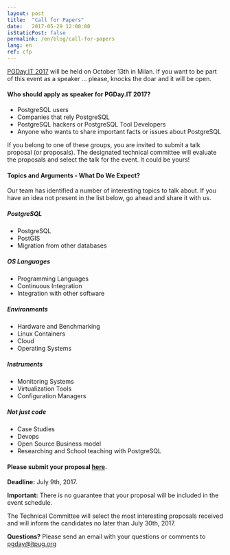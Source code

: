 ```yaml
---
layout: post
title:  "Call for Papers"
date:   2017-05-29 12:00:00
isStaticPost: false
permalink: /en/blog/call-for-papers
lang: en
ref: cfp
---
```

[PGDay.IT 2017](http://2017.pgday.it/en/) will be held on October 13th in Milan. If you want to be part of this event as a speaker ... please, knocks the doar and it will be open.

#### Who should apply as speaker for PGDay.IT 2017?

* PostgreSQL users
* Companies that rely PostgreSQL
* PostgreSQL hackers or PostgreSQL Tool Developers
* Anyone who wants to share important facts or issues about PostgreSQL

If you belong to one of these groups, you are invited to submit a talk proposal (or proposals). The designated technical committee will evaluate the proposals and select the talk for the event. It could be yours!

#### Topics and Arguments - What Do We Expect?

Our team has identified a number of interesting topics to talk about. If you have an idea not present in the list below, go ahead and share it with us.

##### PostgreSQL

* PostgreSQL
* PostGIS
* Migration from other databases

##### OS Languages

* Programming Languages
* Continuous Integration
* Integration with other software

##### Environments

* Hardware and Benchmarking
* Linux Containers
* Cloud
* Operating Systems

##### Instruments

* Monitoring Systems
* Virtualization Tools
* Configuration Managers

##### Not just code

* Case Studies
* Devops
* Open Source Business model
* Researching and School teaching with PostgreSQL

#### Please submit your proposal [here](https://goo.gl/forms/oT0q0UEXcedu1pbt1).

__Deadline:__ July 9th, 2017.

__Important:__ There is no guarantee that your proposal will be included in the event schedule.

The Technical Committee will select the most interesting proposals received and will inform the candidates no later than July 30th, 2017.

__Questions?__
Please send an email with your questions or comments to [pgday@itpug.org](mailto:pgday@itpug.org)
